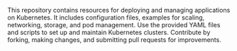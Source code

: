 This repository contains resources for deploying and managing applications on Kubernetes. It includes configuration files, examples for scaling, networking, storage, and pod management. Use the provided YAML files and scripts to set up and maintain Kubernetes clusters. Contribute by forking, making changes, and submitting pull requests for improvements.
